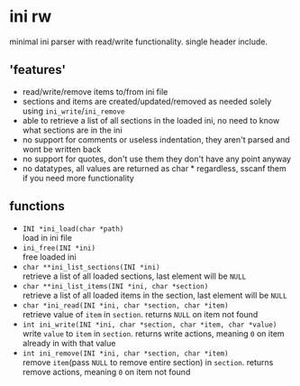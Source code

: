 # ini rw
minimal ini parser with read/write functionality. single header include.

## 'features'
- read/write/remove items to/from ini file 
- sections and items are created/updated/removed as needed solely using `ini_write`/`ini_remove`
- able to retrieve a list of all sections in the loaded ini, no need to know what sections are in the ini
- no support for comments or useless indentation, they aren't parsed and wont be written back
- no support for quotes, don't use them they don't have any point anyway
- no datatypes, all values are returned as char \* regardless, sscanf them if you need more functionality

## functions
- `INI *ini_load(char *path)`\
load in ini file
- `ini_free(INI *ini)`\
free loaded ini
- `char **ini_list_sections(INI *ini)`\
retrieve a list of all loaded sections, last element will be `NULL`
- `char **ini_list_items(INI *ini, char *section)`\
retrieve a list of all loaded items in the section, last element will be `NULL`
- `char *ini_read(INI *ini, char *section, char *item)`\
retrieve value of `item` in	`section`. returns `NULL` on item not found
- `int ini_write(INI *ini, char *section, char *item, char *value)`\
write `value` to `item` in `section`. returns write actions, meaning `0` on item already in with that value
- `int ini_remove(INI *ini, char *section, char *item)`\
remove `item`(pass `NULL` to remove entire section) in `section`. returns remove actions, meaning `0` on item not found
